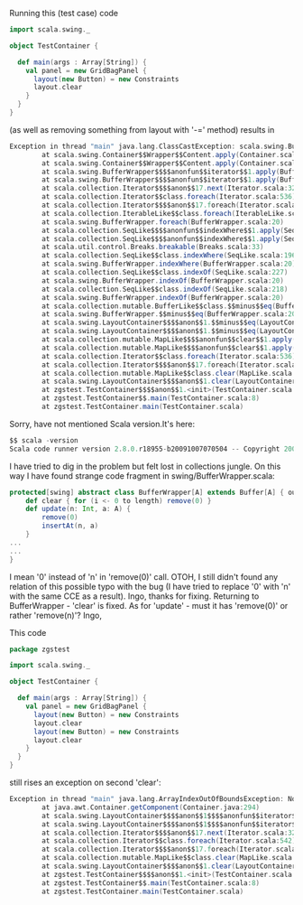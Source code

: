 Running this (test case) code
```scala
import scala.swing._

object TestContainer {

  def main(args : Array[String]) {
    val panel = new GridBagPanel {
      layout(new Button) = new Constraints
      layout.clear
    }
  }
}
```
(as well as removing something from layout with '-=' method) results in

```scala
Exception in thread "main" java.lang.ClassCastException: scala.swing.Button cannot be cast to scala.runtime.Nothing$$
        at scala.swing.Container$$Wrapper$$Content.apply(Container.scala:38)
        at scala.swing.Container$$Wrapper$$Content.apply(Container.scala:28)
        at scala.swing.BufferWrapper$$$$anonfun$$iterator$$1.apply(BufferWrapper.scala:41)
        at scala.swing.BufferWrapper$$$$anonfun$$iterator$$1.apply(BufferWrapper.scala:41)
        at scala.collection.Iterator$$$$anon$$17.next(Iterator.scala:327)
        at scala.collection.Iterator$$class.foreach(Iterator.scala:536)
        at scala.collection.Iterator$$$$anon$$17.foreach(Iterator.scala:325)
        at scala.collection.IterableLike$$class.foreach(IterableLike.scala:71)
        at scala.swing.BufferWrapper.foreach(BufferWrapper.scala:20)
        at scala.collection.SeqLike$$$$anonfun$$indexWhere$$1.apply(SeqLike.scala:197)
        at scala.collection.SeqLike$$$$anonfun$$indexWhere$$1.apply(SeqLike.scala:197)
        at scala.util.control.Breaks.breakable(Breaks.scala:33)
        at scala.collection.SeqLike$$class.indexWhere(SeqLike.scala:196)
        at scala.swing.BufferWrapper.indexWhere(BufferWrapper.scala:20)
        at scala.collection.SeqLike$$class.indexOf(SeqLike.scala:227)
        at scala.swing.BufferWrapper.indexOf(BufferWrapper.scala:20)
        at scala.collection.SeqLike$$class.indexOf(SeqLike.scala:218)
        at scala.swing.BufferWrapper.indexOf(BufferWrapper.scala:20)
        at scala.collection.mutable.BufferLike$$class.$$minus$$eq(BufferLike.scala:115)
        at scala.swing.BufferWrapper.$$minus$$eq(BufferWrapper.scala:20)
        at scala.swing.LayoutContainer$$$$anon$$1.$$minus$$eq(LayoutContainer.scala:59)
        at scala.swing.LayoutContainer$$$$anon$$1.$$minus$$eq(LayoutContainer.scala:58)
        at scala.collection.mutable.MapLike$$$$anonfun$$clear$$1.apply(MapLike.scala:194)
        at scala.collection.mutable.MapLike$$$$anonfun$$clear$$1.apply(MapLike.scala:194)
        at scala.collection.Iterator$$class.foreach(Iterator.scala:536)
        at scala.collection.Iterator$$$$anon$$17.foreach(Iterator.scala:325)
        at scala.collection.mutable.MapLike$$class.clear(MapLike.scala:194)
        at scala.swing.LayoutContainer$$$$anon$$1.clear(LayoutContainer.scala:58)
        at zgstest.TestContainer$$$$anon$$1.<init>(TestContainer.scala:10)
        at zgstest.TestContainer$$.main(TestContainer.scala:8)
        at zgstest.TestContainer.main(TestContainer.scala)
```
Sorry, have not mentioned Scala version.It's here:
```scala
$$ scala -version
Scala code runner version 2.8.0.r18955-b20091007070504 -- Copyright 2002-2009, LAMP/EPFL
```
I have tried to dig in the problem but felt lost in collections jungle. On this way I have found strange code fragment in swing/BufferWrapper.scala:

```scala
protected[swing] abstract class BufferWrapper[A] extends Buffer[A] { outer =>
    def clear { for (i <- 0 to length) remove(0) }
    def update(n: Int, a: A) {
        remove(0)
        insertAt(n, a)
    }
...
...
}
```
I mean '0' instead of 'n' in 'remove(0)' call. OTOH, I still didn't found any relation of this possible typo with the bug (I have tried to replace '0' with 'n' with the same CCE as a result).
Ingo, thanks for fixing. Returning to BufferWrapper - 'clear' is fixed. As for 'update' - must it has 'remove(0)' or rather 'remove(n)'?
Ingo, 

This code
```scala
package zgstest

import scala.swing._

object TestContainer {

  def main(args : Array[String]) {
    val panel = new GridBagPanel {
      layout(new Button) = new Constraints
      layout.clear
      layout(new Button) = new Constraints
      layout.clear
    }
  }
}
```

still rises an exception on second 'clear':

```scala
Exception in thread "main" java.lang.ArrayIndexOutOfBoundsException: No such child: 1
        at java.awt.Container.getComponent(Container.java:294)
        at scala.swing.LayoutContainer$$$$anon$$1$$$$anonfun$$iterator$$1.apply(LayoutContainer.scala:71)
        at scala.swing.LayoutContainer$$$$anon$$1$$$$anonfun$$iterator$$1.apply(LayoutContainer.scala:70)
        at scala.collection.Iterator$$$$anon$$17.next(Iterator.scala:328)
        at scala.collection.Iterator$$class.foreach(Iterator.scala:542)
        at scala.collection.Iterator$$$$anon$$17.foreach(Iterator.scala:326)
        at scala.collection.mutable.MapLike$$class.clear(MapLike.scala:194)
        at scala.swing.LayoutContainer$$$$anon$$1.clear(LayoutContainer.scala:58)
        at zgstest.TestContainer$$$$anon$$1.<init>(TestContainer.scala:12)
        at zgstest.TestContainer$$.main(TestContainer.scala:8)
        at zgstest.TestContainer.main(TestContainer.scala)
```

